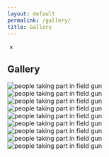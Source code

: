 ```yaml
---
layout: default
permalink: /gallery/
title: Gallery
---
```


<!-- popup when image is clicked on -->

<div id="popup" class="popup">
  <img id="gallery__image-popup" /> <span class="cross">&times;</span>
</div>

<!-- Title -->

<div class="row">
  <div class="col-8 offset-2 center subtitle"><h2>Gallery</h2></div>
</div>

<!-- Content - each row has 2 images -->

<div class="sub-content">
  <div class="row">
    <div class="col-6">
      <div class="gallery__image-wrapper">
        <img
          class="gallery__image"
          id="img1"
          src="../assets/img/1.jpg"
          alt="people taking part in field gun"
          title="field_gun_first"
          onclick="toggleImg('img1')"
        />
      </div>
    </div>
    <div class="col-6">
      <div class="gallery__image-wrapper">
        <img
          class="gallery__image"
          id="img2"
          src="../assets/img/2.jpg"
          alt="people taking part in field gun"
          title="field_gun_second"
          onclick="toggleImg('img2')"
        />
      </div>
    </div>
  </div>

  <div class="row">
    <div class="col-6">
      <div class="gallery__image-wrapper">
        <img
          class="gallery__image"
          id="img3"
          src="../assets/img/3.jpg"
          alt="people taking part in field gun"
          title="field_gun_third"
          onclick="toggleImg('img3')"
        />
      </div>
    </div>
    <div class="col-6">
      <div class="gallery__image-wrapper">
        <img
          class="gallery__image"
          id="img4"
          src="../assets/img/4.jpg"
          alt="people taking part in field gun"
          title="field_gun_fourth"
          onclick="toggleImg('img4')"
        />
      </div>
    </div>
  </div>

  <div class="row">
    <div class="col-6">
      <div class="gallery__image-wrapper">
        <img
          class="gallery__image"
          id="img5"
          src="../assets/img/5.jpg"
          alt="people taking part in field gun"
          title="field_gun_fifth"
          onclick="toggleImg('img5')"
        />
      </div>
    </div>
    <div class="col-6">
      <div class="gallery__image-wrapper">
        <img
          class="gallery__image"
          id="img6"
          src="../assets/img/6.jpg"
          alt="people taking part in field gun"
          title="field_gun_sixth"
          onclick="toggleImg('img6')"
        />
      </div>
    </div>
  </div>

  <div class="row">
    <div class="col-6">
      <div class="gallery__image-wrapper">
        <img
          class="gallery__image"
          id="img7"
          src="../assets/img/7.jpg"
          alt="people taking part in field gun"
          title="field_gun_seventh"
          onclick="toggleImg('img7')"
        />
      </div>
    </div>
    <div class="col-6">
      <div class="gallery__image-wrapper">
        <img
          class="gallery__image"
          id="img8"
          src="../assets/img/8.jpg"
          alt="people taking part in field gun"
          title="field_gun_eighth"
          onclick="toggleImg('img8')"
        />
      </div>
    </div>
  </div>

  <div class="row">
    <div class="col-6">
      <div class="gallery__image-wrapper">
        <img
          class="gallery__image"
          id="img9"
          src="../assets/img/9.jpg"
          alt="people taking part in field gun"
          title="field_gun_ninth"
          onclick="toggleImg('img9')"
        />
      </div>
    </div>
  </div>
</div>
